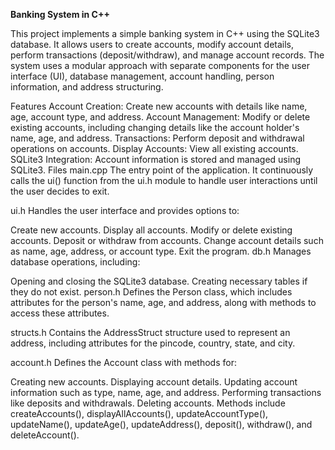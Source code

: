 **Banking System in C++**

This project implements a simple banking system in C++ using the SQLite3 database. It allows users to create accounts, modify account details, perform transactions (deposit/withdraw), and manage account records. The system uses a modular approach with separate components for the user interface (UI), database management, account handling, person information, and address structuring.

Features
Account Creation: Create new accounts with details like name, age, account type, and address.
Account Management: Modify or delete existing accounts, including changing details like the account holder's name, age, and address.
Transactions: Perform deposit and withdrawal operations on accounts.
Display Accounts: View all existing accounts.
SQLite3 Integration: Account information is stored and managed using SQLite3.
Files
main.cpp
The entry point of the application. It continuously calls the ui() function from the ui.h module to handle user interactions until the user decides to exit.

ui.h
Handles the user interface and provides options to:

Create new accounts.
Display all accounts.
Modify or delete existing accounts.
Deposit or withdraw from accounts.
Change account details such as name, age, address, or account type.
Exit the program.
db.h
Manages database operations, including:

Opening and closing the SQLite3 database.
Creating necessary tables if they do not exist.
person.h
Defines the Person class, which includes attributes for the person's name, age, and address, along with methods to access these attributes.

structs.h
Contains the AddressStruct structure used to represent an address, including attributes for the pincode, country, state, and city.

account.h
Defines the Account class with methods for:

Creating new accounts.
Displaying account details.
Updating account information such as type, name, age, and address.
Performing transactions like deposits and withdrawals.
Deleting accounts.
Methods include createAccounts(), displayAllAccounts(), updateAccountType(), updateName(), updateAge(), updateAddress(), deposit(), withdraw(), and deleteAccount().
